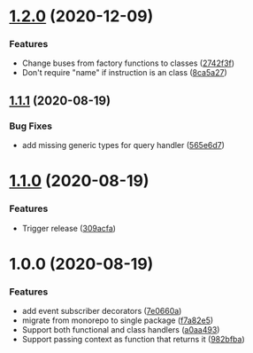 # [1.2.0](https://github.com/TheUnderScorer/functional-cqrs/compare/v1.1.1...v1.2.0) (2020-12-09)


### Features

* Change buses from factory functions to classes ([2742f3f](https://github.com/TheUnderScorer/functional-cqrs/commit/2742f3ffe5101271dbe0a63a7385aba437a0f0a4))
* Don't require "name" if instruction is an class ([8ca5a27](https://github.com/TheUnderScorer/functional-cqrs/commit/8ca5a277a2b5e69e7cbe865a5d981cd62f68a493))

## [1.1.1](https://github.com/TheUnderScorer/functional-cqrs/compare/v1.1.0...v1.1.1) (2020-08-19)


### Bug Fixes

* add missing generic types for query handler ([565e6d7](https://github.com/TheUnderScorer/functional-cqrs/commit/565e6d75fc66b19f7e3f1bc386a6de3971533128))

# [1.1.0](https://github.com/TheUnderScorer/functional-cqrs/compare/v1.0.0...v1.1.0) (2020-08-19)


### Features

* Trigger release ([309acfa](https://github.com/TheUnderScorer/functional-cqrs/commit/309acfa28fc11d5cfe97e1facca59f34af27e5be))

# 1.0.0 (2020-08-19)


### Features

* add event subscriber decorators ([7e0660a](https://github.com/TheUnderScorer/functional-cqrs/commit/7e0660a30fae8f07b7be82e7276ad21d454b860c))
* migrate from monorepo to single package ([f7a82e5](https://github.com/TheUnderScorer/functional-cqrs/commit/f7a82e5113262508889023a2c0c31873abfbdba4))
* Support both functional and class handlers ([a0aa493](https://github.com/TheUnderScorer/functional-cqrs/commit/a0aa4932fc1ceb349be300a3c995fd3e5c59bc43))
* Support passing context as function that returns it ([982bfba](https://github.com/TheUnderScorer/functional-cqrs/commit/982bfba751e257804407916da613aa9318db21da))
